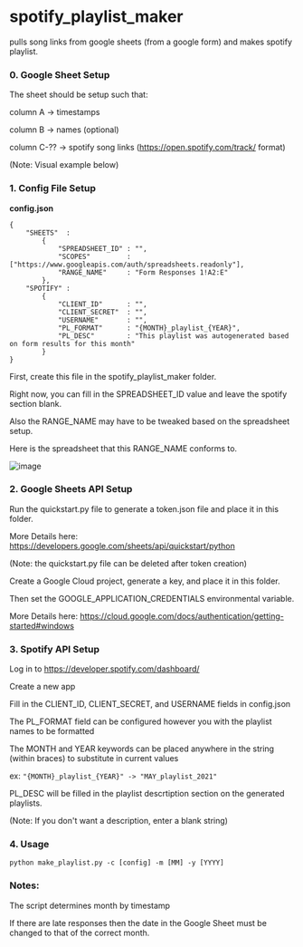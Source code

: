 # spotify_playlist_maker
pulls song links from google sheets (from a google form) and makes spotify playlist.

### 0. Google Sheet Setup

The sheet should be setup such that: 

column A -> timestamps

column B -> names (optional)

column C-?? -> spotify song links (https://open.spotify.com/track/ format)

(Note: Visual example below)


### 1. Config File Setup

**config.json**
```
{
    "SHEETS"  :
        {
            "SPREADSHEET_ID" : "",
            "SCOPES"         : ["https://www.googleapis.com/auth/spreadsheets.readonly"],
            "RANGE_NAME"     : "Form Responses 1!A2:E"
        },
    "SPOTIFY" :
        {
            "CLIENT_ID"      : "",
            "CLIENT_SECRET"  : "",
            "USERNAME"       : "",
            "PL_FORMAT"      : "{MONTH}_playlist_{YEAR}",
            "PL_DESC"        : "This playlist was autogenerated based on form results for this month"
        }
}
```
First, create this file in the spotify_playlist_maker folder.

Right now, you can fill in the SPREADSHEET_ID value and leave the spotify section blank.

Also the RANGE_NAME may have to be tweaked based on the spreadsheet setup.

Here is the spreadsheet that this RANGE_NAME conforms to.

![image](https://user-images.githubusercontent.com/8782132/120356735-e3210200-c2c1-11eb-87a9-ffc284689c4f.png)

### 2. Google Sheets API Setup

Run the quickstart.py file to generate a token.json file and place it in this folder.

More Details here:
https://developers.google.com/sheets/api/quickstart/python

(Note: the quickstart.py file can be deleted after token creation)

Create a Google Cloud project, generate a key, and place it in this folder.

Then set the GOOGLE_APPLICATION_CREDENTIALS environmental variable.

More Details here:
https://cloud.google.com/docs/authentication/getting-started#windows

### 3. Spotify API Setup

Log in to https://developer.spotify.com/dashboard/

Create a new app

Fill in the CLIENT_ID, CLIENT_SECRET, and USERNAME fields in config.json

The PL_FORMAT field can be configured however you with the playlist names to be formatted

The MONTH and YEAR keywords can be placed anywhere in the string (within braces) to substitute in current values

ex:  ```"{MONTH}_playlist_{YEAR}" -> "MAY_playlist_2021"```

PL_DESC will be filled in the playlist descrtiption section on the generated playlists.

(Note: If you don't want a description, enter a blank string)

### 4. Usage

```
python make_playlist.py -c [config] -m [MM] -y [YYYY]
```

### Notes:
The script determines month by timestamp

If there are late responses then the date in the Google Sheet must be changed to that of the correct month.
